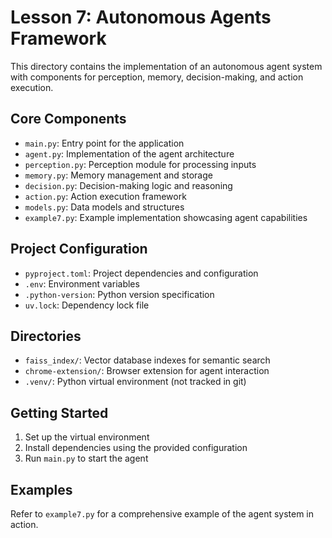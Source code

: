 # Lesson 7: Autonomous Agents Framework

This directory contains the implementation of an autonomous agent system with components for perception, memory, decision-making, and action execution.

## Core Components

- `main.py`: Entry point for the application
- `agent.py`: Implementation of the agent architecture
- `perception.py`: Perception module for processing inputs
- `memory.py`: Memory management and storage
- `decision.py`: Decision-making logic and reasoning
- `action.py`: Action execution framework
- `models.py`: Data models and structures
- `example7.py`: Example implementation showcasing agent capabilities

## Project Configuration

- `pyproject.toml`: Project dependencies and configuration
- `.env`: Environment variables
- `.python-version`: Python version specification
- `uv.lock`: Dependency lock file

## Directories

- `faiss_index/`: Vector database indexes for semantic search
- `chrome-extension/`: Browser extension for agent interaction
- `.venv/`: Python virtual environment (not tracked in git)

## Getting Started

1. Set up the virtual environment
2. Install dependencies using the provided configuration
3. Run `main.py` to start the agent

## Examples

Refer to `example7.py` for a comprehensive example of the agent system in action.

